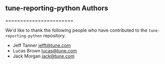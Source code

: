 ## tune-reporting-python Authors
=======================

We'd like to thank the following people who have contributed to the `tune-reporting-python` repository.

- Jeff Tanner <jefft@tune.com>
- Lucas Brown <lucas@tune.com>
- Jack Morgan <jack@tune.com>